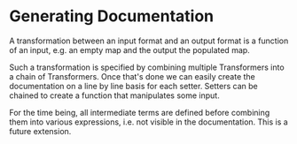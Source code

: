Generating Documentation
===

A transformation between an input format and an output format
is a function of an input, e.g. an empty map and the output
the populated map.

Such a transformation is specified by combining multiple 
Transformers into a chain of Transformers. Once that's done
we can easily create the documentation on a line by line 
basis for each setter. Setters can be chained to create a 
function that manipulates some input.

For the time being, all intermediate terms are defined before
combining them into various expressions, i.e. not visible
in the documentation. This is a future extension.